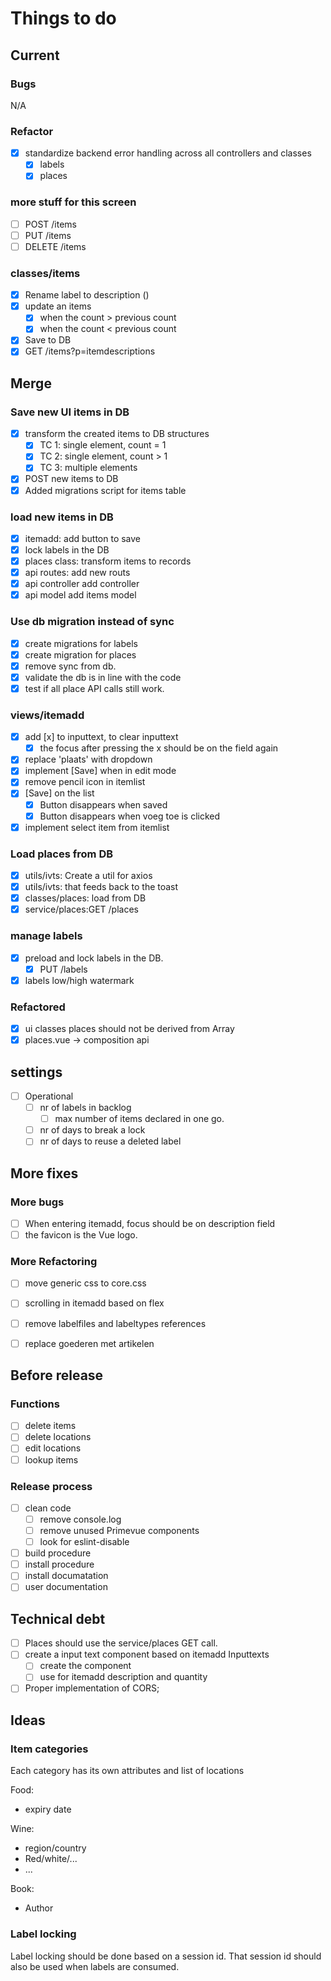 # Things to do

## Current

### Bugs

N/A

### Refactor

- [x] standardize backend error handling across all controllers and classes
  - [x] labels
  - [x] places

### more stuff for this screen

- [ ] POST /items
- [ ] PUT /items
- [ ] DELETE /items

### classes/items

- [x] Rename label to description ()
- [x] update an items
  - [x] when the count > previous count
  - [x] when the count < previous count
- [x] Save to DB
- [x] GET /items?p=itemdescriptions

## Merge

### Save new UI items in DB

- [x] transform the created items to DB structures
  - [x] TC 1: single element, count = 1
  - [x] TC 2: single element, count > 1
  - [x] TC 3: multiple elements
- [x] POST new items to DB
- [x] Added migrations script for items table

### load new items in DB

- [x] itemadd: add button to save
- [x] lock labels in the DB
- [x] places class: transform items to records
- [x] api routes: add new routs
- [x] api controller add controller
- [x] api model add items model

### Use db migration instead of sync

- [x] create migrations for labels
- [x] create migration for places
- [x] remove sync from db.
- [x] validate the db is in line with the code
- [x] test if all place API calls still work.

### views/itemadd

- [x] add [x] to inputtext, to clear inputtext
  - [x] the focus after pressing the x should be on the field again
- [x] replace 'plaats' with dropdown
- [x] implement [Save] when in edit mode
- [x] remove pencil icon in itemlist
- [x] [Save] on the list
  - [x] Button disappears when saved
  - [x] Button disappears when voeg toe is clicked
- [x] implement select item from itemlist

### Load places from DB

- [x] utils/ivts: Create a util for axios
- [x] utils/ivts: that feeds back to the toast
- [x] classes/places: load from DB
- [x] service/places:GET /places

### manage labels

- [x] preload and lock labels in the DB.
  - [x] PUT /labels
- [x] labels low/high watermark

### Refactored

- [x] ui classes places should not be derived from Array
- [x] places.vue -> composition api

## settings

- [ ] Operational
  - [ ] nr of labels in backlog
    - [ ] max number of items declared in one go.
  - [ ] nr of days to break a lock
  - [ ] nr of days to reuse a deleted label

## More fixes

### More bugs

- [ ] When entering itemadd, focus should be on description field
- [ ] the favicon is the Vue logo.

### More Refactoring

- [ ] move generic css to core.css
- [ ] scrolling in itemadd based on flex
- [ ] remove labelfiles and labeltypes references

- [ ] replace goederen met artikelen

## Before release

### Functions

- [ ] delete items
- [ ] delete locations
- [ ] edit locations
- [ ] lookup items

### Release process

- [ ] clean code
  - [ ] remove console.log
  - [ ] remove unused Primevue components
  - [ ] look for eslint-disable
- [ ] build procedure
- [ ] install procedure
- [ ] install documatation
- [ ] user documentation

## Technical debt

- [ ] Places should use the service/places GET call.
- [ ] create a input text component based on itemadd Inputtexts
  - [ ] create the component
  - [ ] use for itemadd description and quantity
- [ ] Proper implementation of CORS;

## Ideas

### Item categories

Each category has its own attributes and list of locations

Food:

- expiry date
  
Wine:

- region/country
- Red/white/...
- ...

Book:

- Author

### Label locking

Label locking should be done based on a session id. That session id should also
be used when labels are consumed.
